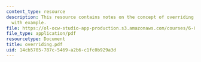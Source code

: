 ```yaml
---
content_type: resource
description: This resource contains notes on the concept of overriding in Java language
  with example.
file: https://ol-ocw-studio-app-production.s3.amazonaws.com/courses/6-092-java-preparation-for-6-170-january-iap-2006/14cb5705787c5469a2b6c1fc0b929a3d_overriding.pdf
file_type: application/pdf
resourcetype: Document
title: overriding.pdf
uid: 14cb5705-787c-5469-a2b6-c1fc0b929a3d
---
```

